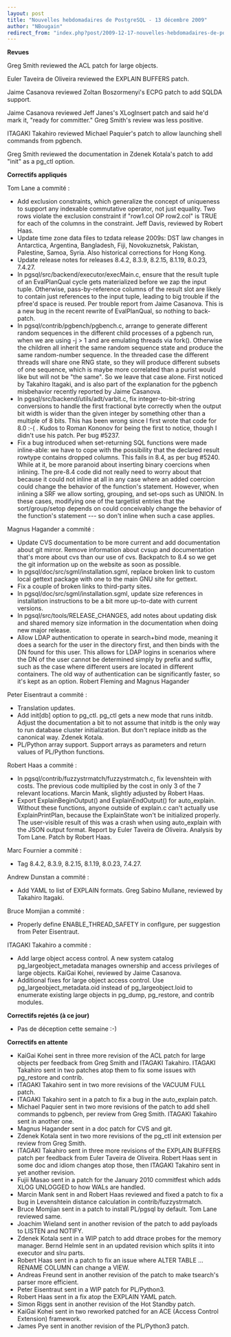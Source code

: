 ```yaml
---
layout: post
title: "Nouvelles hebdomadaires de PostgreSQL - 13 décembre 2009"
author: "NBougain"
redirect_from: "index.php?post/2009-12-17-nouvelles-hebdomadaires-de-postgresql-13-decembre-2009 "
---
```




<p><strong>Revues</strong></p>

<p>Greg Smith reviewed the ACL patch for large objects.</p>

<p>Euler Taveira de Oliveira reviewed the EXPLAIN BUFFERS patch.</p>

<p>Jaime Casanova reviewed Zoltan Boszormenyi's ECPG patch to add SQLDA support.</p>

<p>Jaime Casanova reviewed Jeff Janes's XLogInsert patch and said he'd mark it, "ready for committer." Greg Smith's review was less positive.</p>

<p>ITAGAKI Takahiro reviewed Michael Paquier's patch to allow launching shell commands from pgbench.</p>

<p>Greg Smith reviewed the documentation in Zdenek Kotala's patch to add "init" as a pg_ctl option.</p>

<p><strong>Correctifs appliqués</strong></p>

<p>Tom Lane a commité&nbsp;:</p>

<ul>

<li>Add exclusion constraints, which generalize the concept of uniqueness to support any indexable commutative operator, not just equality. Two rows violate the exclusion constraint if "row1.col OP row2.col" is TRUE for each of the columns in the constraint. Jeff Davis, reviewed by Robert Haas.</li>

<li>Update time zone data files to tzdata release 2009s: DST law changes in Antarctica, Argentina, Bangladesh, Fiji, Novokuznetsk, Pakistan, Palestine, Samoa, Syria. Also historical corrections for Hong Kong.</li>

<li>Update release notes for releases 8.4.2, 8.3.9, 8.2.15, 8.1.19, 8.0.23, 7.4.27.</li>

<li>In pgsql/src/backend/executor/execMain.c, ensure that the result tuple of an EvalPlanQual cycle gets materialized before we zap the input tuple. Otherwise, pass-by-reference columns of the result slot are likely to contain just references to the input tuple, leading to big trouble if the pfree'd space is reused. Per trouble report from Jaime Casanova. This is a new bug in the recent rewrite of EvalPlanQual, so nothing to back-patch.</li>

<li>In pgsql/contrib/pgbench/pgbench.c, arrange to generate different random sequences in the different child processes of a pgbench run, when we are using -j &gt; 1 and are emulating threads via fork(). Otherwise the children all inherit the same random sequence state and produce the same random-number sequence. In the threaded case the different threads will share one RNG state, so they will produce different subsets of one sequence, which is maybe more correlated than a purist would like but will not be "the same". So we leave that case alone. First noticed by Takahiro Itagaki, and is also part of the explanation for the pgbench misbehavior recently reported by Jaime Casanova.</li>

<li>In pgsql/src/backend/utils/adt/varbit.c, fix integer-to-bit-string conversions to handle the first fractional byte correctly when the output bit width is wider than the given integer by something other than a multiple of 8 bits. This has been wrong since I first wrote that code for 8.0 :-( . Kudos to Roman Kononov for being the first to notice, though I didn't use his patch. Per bug #5237.</li>

<li>Fix a bug introduced when set-returning SQL functions were made inline-able: we have to cope with the possibility that the declared result rowtype contains dropped columns. This fails in 8.4, as per bug #5240. While at it, be more paranoid about inserting binary coercions when inlining. The pre-8.4 code did not really need to worry about that because it could not inline at all in any case where an added coercion could change the behavior of the function's statement. However, when inlining a SRF we allow sorting, grouping, and set-ops such as UNION. In these cases, modifying one of the targetlist entries that the sort/group/setop depends on could conceivably change the behavior of the function's statement --- so don't inline when such a case applies.</li>

</ul>

<p>Magnus Hagander a commité&nbsp;:</p>

<ul>

<li>Update CVS documentation to be more current and add documentation about git mirror. Remove information about cvsup and documentation that's more about cvs than our use of cvs. Backpatch to 8.4 so we get the git information up on the website as soon as possible.</li>

<li>In pgsql/doc/src/sgml/installation.sgml, replace broken link to custom local gettext package with one to the main GNU site for gettext.</li>

<li>Fix a couple of broken links to third-party sites.</li>

<li>In pgsql/doc/src/sgml/installation.sgml, update size references in installation instructions to be a bit more up-to-date with current versions.</li>

<li>In pgsql/src/tools/RELEASE_CHANGES, add notes about updating disk and shared memory size information in the documentation when doing new major release.</li>

<li>Allow LDAP authentication to operate in search+bind mode, meaning it does a search for the user in the directory first, and then binds with the DN found for this user. This allows for LDAP logins in scenarios where the DN of the user cannot be determined simply by prefix and suffix, such as the case where different users are located in different containers. The old way of authentication can be significantly faster, so it's kept as an option. Robert Fleming and Magnus Hagander</li>

</ul>

<p>Peter Eisentraut a commité&nbsp;:</p>

<ul>

<li>Translation updates.</li>

<li>Add init[db] option to pg_ctl. pg_ctl gets a new mode that runs initdb. Adjust the documentation a bit to not assume that initdb is the only way to run database cluster initialization. But don't replace initdb as the canonical way. Zdenek Kotala.</li>

<li>PL/Python array support. Support arrays as parameters and return values of PL/Python functions.</li>

</ul>

<p>Robert Haas a commité&nbsp;:</p>

<ul>

<li>In pgsql/contrib/fuzzystrmatch/fuzzystrmatch.c, fix levenshtein with costs. The previous code multiplied by the cost in only 3 of the 7 relevant locations. Marcin Mank, slightly adjusted by Robert Haas.</li>

<li>Export ExplainBeginOutput() and ExplainEndOutput() for auto_explain. Without these functions, anyone outside of explain.c can't actually use ExplainPrintPlan, because the ExplainState won't be initialized properly. The user-visible result of this was a crash when using auto_explain with the JSON output format. Report by Euler Taveira de Oliveira. Analysis by Tom Lane. Patch by Robert Haas.</li>

</ul>

<p>Marc Fournier a commité&nbsp;:</p>

<ul>

<li>Tag 8.4.2, 8.3.9, 8.2.15, 8.1.19, 8.0.23, 7.4.27.</li>

</ul>

<p>Andrew Dunstan a commité&nbsp;:</p>

<ul>

<li>Add YAML to list of EXPLAIN formats. Greg Sabino Mullane, reviewed by Takahiro Itagaki.</li>

</ul>

<p>Bruce Momjian a commité&nbsp;:</p>

<ul>

<li>Properly define ENABLE_THREAD_SAFETY in conflgure, per suggestion from Peter Eisentraut.</li>

</ul>

<p>ITAGAKI Takahiro a commité&nbsp;:</p>

<ul>

<li>Add large object access control. A new system catalog pg_largeobject_metadata manages ownership and access privileges of large objects. KaiGai Kohei, reviewed by Jaime Casanova.</li>

<li>Additional fixes for large object access control. Use pg_largeobject_metadata.oid instead of pg_largeobject.loid to enumerate existing large objects in pg_dump, pg_restore, and contrib modules.</li>

</ul>

<p><strong>Correctifs rejetés (à ce jour)</strong></p>

<ul>

<li>Pas de déception cette semaine&nbsp;:-)</li>

</ul>

<p><strong>Correctifs en attente</strong></p>

<ul>

<li>KaiGai Kohei sent in three more revision of the ACL patch for large objects per feedback from Greg Smith and ITAGAKI Takahiro. ITAGAKI Takahiro sent in two patches atop them to fix some issues with pg_restore and contrib.</li>

<li>ITAGAKI Takahiro sent in two more revisions of the VACUUM FULL patch.</li>

<li>ITAGAKI Takahiro sent in a patch to fix a bug in the auto_explain patch.</li>

<li>Michael Paquier sent in two more revisions of the patch to add shell commands to pgbench, per review from Greg Smith. ITAGAKI Takahiro sent in another one.</li>

<li>Magnus Hagander sent in a doc patch for CVS and git.</li>

<li>Zdenek Kotala sent in two more revisions of the pg_ctl init extension per review from Greg Smith.</li>

<li>ITAGAKI Takahiro sent in three more revisions of the EXPLAIN BUFFERS patch per feedback from Euler Taveira de Oliveira. Robert Haas sent in some doc and idiom changes atop those, then ITAGAKI Takahiro sent in yet another revision.</li>

<li>Fujii Masao sent in a patch for the January 2010 commitfest which adds XLOG UNLOGGED to how WALs are handled.</li>

<li>Marcin Mank sent in and Robert Haas reviewed and fixed a patch to fix a bug in Levenshtein distance calculation in contrib/fuzzystrmatch.</li>

<li>Bruce Momjian sent in a patch to install PL/pgsql by default. Tom Lane reviewed same.</li>

<li>Joachim Wieland sent in another revision of the patch to add payloads to LISTEN and NOTIFY.</li>

<li>Zdenek Kotala sent in a WIP patch to add dtrace probes for the memory manager. Bernd Helmle sent in an updated revision which splits it into executor and slru parts.</li>

<li>Robert Haas sent in a patch to fix an issue where ALTER TABLE ... RENAME COLUMN can change a VIEW.</li>

<li>Andreas Freund sent in another revision of the patch to make tsearch's parser more efficient.</li>

<li>Peter Eisentraut sent in a WIP patch for PL/Python3.</li>

<li>Robert Haas sent in a fix atop the EXPLAIN YAML patch.</li>

<li>Simon Riggs sent in another revision of the Hot Standby patch.</li>

<li>KaiGai Kohei sent in two reworked patched for an ACE (Access Control Extension) framework.</li>

<li>James Pye sent in another revision of the PL/Python3 patch.</li>

</ul>